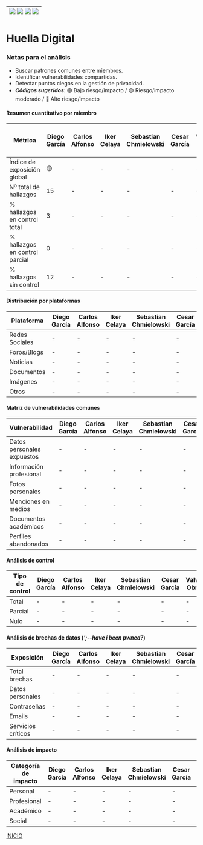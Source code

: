 | [![](https://img.shields.io/badge/-Inicio-FFF?style=flat&logo=Emlakjet&logoColor=black)](/README.md) [![](https://img.shields.io/badge/-Entrega_2-FFF?style=flat&logo=openstreetmap&logoColor=black)](/Entregas/Entrega-2/ModeloDeNegocio.md)  [![](https://img.shields.io/badge/-Entrega_3-FFF?style=flat&logo=openstreetmap&logoColor=black)](/Entregas/Entrega-3/HuellaDigital.md)  [![](https://img.shields.io/badge/-Entrega_4-FFF?style=flat&logo=openstreetmap&logoColor=black)]()|
|:-:|
# Huella Digital

### Notas para el análisis

- Buscar patrones comunes entre miembros.
- Identificar vulnerabilidades compartidas.
- Detectar puntos ciegos en la gestión de privacidad.
- ***Códigos sugeridos***: 🟢 Bajo riesgo/impacto / 🟡 Riesgo/impacto moderado / 🔴 Alto riesgo/impacto


#### Resumen cuantitativo por miembro

<div align=center>

|Métrica|Diego García|Carlos Alfonso|Iker Celaya|Sebastian Chmielowski|Cesar García|Valvanuz Obregón|Eduardo Olea|Lucia Prieto|Daniel Puente|Anette Torres|Patrón grupal<br>(Media y desviación)|
|-|-|-|-|-|-|-|-|-|-|-|-|
|Índice de exposición global|🟡|-|-|-|-|-|-|-|-|-|-|
|Nº total de hallazgos|15|-|-|-|-|-|-|-|-|-|-|
|% hallazgos en control total|3|-|-|-|-|-|-|-|-|-|-|
|% hallazgos en control parcial|0|-|-|-|-|-|-|-|-|-|-|
|% hallazgos sin control|12|-|-|-|-|-|-|-|-|-|-|

</div>

#### Distribución por plataformas

<div align=center>

|Plataforma|Diego García|Carlos Alfonso|Iker Celaya|Sebastian Chmielowski|Cesar García|Valvanuz Obregón|Eduardo Olea|Lucia Prieto|Daniel Puente|Anette Torres|Total grupo|
|-|-|-|-|-|-|-|-|-|-|-|-|
|Redes Sociales|-|-|-|-|-|-|-|-|-|-|-|
|Foros/Blogs|-|-|-|-|-|-|-|-|-|-|-|
|Noticias|-|-|-|-|-|-|-|-|-|-|-|
|Documentos|-|-|-|-|-|-|-|-|-|-|-|
|Imágenes|-|-|-|-|-|-|-|-|-|-|-|
|Otros|-|-|-|-|-|-|-|-|-|-|-|

</div>

#### Matriz de vulnerabilidades comunes

<div align=center>

|Vulnerabilidad|Diego García|Carlos Alfonso|Iker Celaya|Sebastian Chmielowski|Cesar García|Valvanuz Obregón|Eduardo Olea|Lucia Prieto|Daniel Puente|Anette Torres|% Grupo|Riesgo medio|
|-|-|-|-|-|-|-|-|-|-|-|-|-|
|Datos personales expuestos|-|-|-|-|-|-|-|-|-|-|-|-|
|Información profesional|-|-|-|-|-|-|-|-|-|-|-|-|
|Fotos personales|-|-|-|-|-|-|-|-|-|-|-|-|
|Menciones en medios|-|-|-|-|-|-|-|-|-|-|-|-|
|Documentos académicos|-|-|-|-|-|-|-|-|-|-|-|-|
|Perfiles abandonados|-|-|-|-|-|-|-|-|-|-|-|-|

</div>

#### Análisis de control

<div align=center>

|Tipo de control|Diego García|Carlos Alfonso|Iker Celaya|Sebastian Chmielowski|Cesar García|Valvanuz Obregón|Eduardo Olea|Lucia Prieto|Daniel Puente|Anette Torres|% Grupo|Riesgo promedio|
|-|-|-|-|-|-|-|-|-|-|-|-|-|
|Total|-|-|-|-|-|-|-|-|-|-|-|-|-|
|Parcial|-|-|-|-|-|-|-|-|-|-|-|-|-|
|Nulo|-|-|-|-|-|-|-|-|-|-|-|-|-|

</div>

#### Análisis de brechas de datos (*';--have i been pwned?*)

<div align=center>

|Exposición|Diego García|Carlos Alfonso|Iker Celaya|Sebastian Chmielowski|Cesar García|Valvanuz Obregón|Eduardo Olea|Lucia Prieto|Daniel Puente|Anette Torres|% grupal|
|-|-|-|-|-|-|-|-|-|-|-|-|
|Total brechas|-|-|-|-|-|-|-|-|-|-|-|-|
|Datos personales|-|-|-|-|-|-|-|-|-|-|-|-|
|Contraseñas|-|-|-|-|-|-|-|-|-|-|-|-|
|Emails|-|-|-|-|-|-|-|-|-|-|-|-|
|Servicios críticos|-|-|-|-|-|-|-|-|-|-|-|-|

</div>

#### Análisis de impacto

<div align=center>

|Categoría de impacto|Diego García|Carlos Alfonso|Iker Celaya|Sebastian Chmielowski|Cesar García|Valvanuz Obregón|Eduardo Olea|Lucia Prieto|Daniel Puente|Anette Torres|Impacto grupal|
|-|-|-|-|-|-|-|-|-|-|-|-|
|Personal|-|-|-|-|-|-|-|-|-|-|-|-|
|Profesional|-|-|-|-|-|-|-|-|-|-|-|-|
|Académico|-|-|-|-|-|-|-|-|-|-|-|-|
|Social|-|-|-|-|-|-|-|-|-|-|-|-|

</div>

[INICIO](/README.md)
